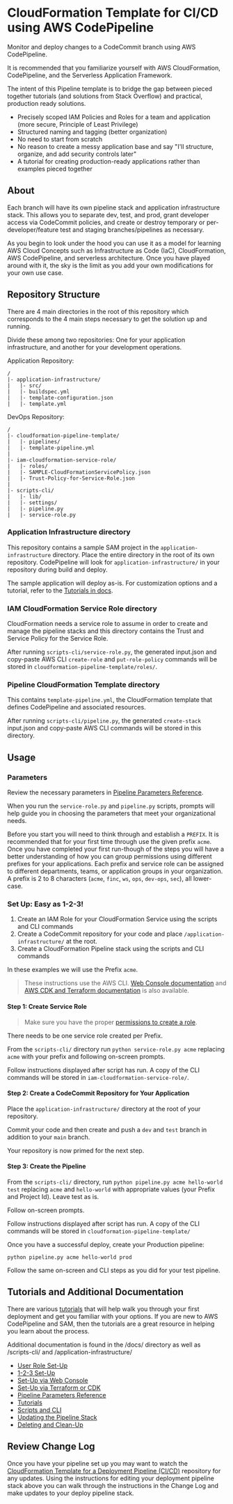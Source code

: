 # CloudFormation Template for CI/CD using AWS CodePipeline

Monitor and deploy changes to a CodeCommit branch using AWS CodePipeline.

It is recommended that you familiarize yourself with AWS CloudFormation, CodePipeline, and the Serverless Application Framework.

The intent of this Pipeline template is to bridge the gap between pieced together tutorials (and solutions from Stack Overflow) and practical, production ready solutions.

- Precisely scoped IAM Policies and Roles for a team and application (more secure, Principle of Least Privilege)
- Structured naming and tagging (better organization)
- No need to start from scratch
- No reason to create a messy application base and say "I'll structure, organize, and add security controls later"
- A tutorial for creating production-ready applications rather than examples pieced together

## About

Each branch will have its own pipeline stack and application infrastructure stack. This allows you to separate dev, test, and prod, grant developer access via CodeCommit policies, and create or destroy temporary or per-developer/feature test and staging branches/pipelines as necessary.

As you begin to look under the hood you can use it as a model for learning AWS Cloud Concepts such as Infrastructure as Code (IaC), CloudFormation, AWS CodePipeline, and serverless architecture. Once you have played around with it, the sky is the limit as you add your own modifications for your own use case.

## Repository Structure

There are 4 main directories in the root of this repository which corresponds to the 4 main steps necessary to get the solution up and running.

Divide these among two repositories: One for your application infrastructure, and another for your development operations.

Application Repository:

```text
/
|- application-infrastructure/
|   |- src/
|   |- buildspec.yml
|   |- template-configuration.json
|   |- template.yml
```

DevOps Repository:

```text
/
|- cloudformation-pipeline-template/
|   |- pipelines/
|   |- template-pipeline.yml
|
|- iam-cloudformation-service-role/
|   |- roles/
|   |- SAMPLE-CloudFormationServicePolicy.json
|   |- Trust-Policy-for-Service-Role.json
|
|- scripts-cli/
|   |- lib/
|   |- settings/
|   |- pipeline.py
|   |- service-role.py
```

### Application Infrastructure directory

This repository contains a sample SAM project in the `application-infrastructure` directory. Place the entire directory in the root of its own repository. CodePipeline will look for `application-infrastructure/` in your repository during build and deploy.

The sample application will deploy as-is. For customization options and a tutorial, refer to the [Tutorials in docs](./docs/Tutorials.md).

### IAM CloudFormation Service Role directory

CloudFormation needs a service role to assume in order to create and manage the pipeline stacks and this directory contains the Trust and Service Policy for the Service Role.

After running `scripts-cli/service-role.py`, the generated input.json and copy-paste AWS CLI `create-role` and `put-role-policy` commands will be stored in `cloudformation-pipeline-template/roles/`.

### Pipeline CloudFormation Template directory

This contains `template-pipeline.yml`, the CloudFormation template that defines CodePipeline and associated resources. 

After running `scripts-cli/pipeline.py`, the generated `create-stack` input.json and copy-paste AWS CLI commands will be stored in this directory.

## Usage

### Parameters

Review the necessary parameters in [Pipeline Parameters Reference](./docs/Pipeline-Parameters-Reference.md).

When you run the `service-role.py` and `pipeline.py` scripts, prompts will help guide you in choosing the parameters that meet your organizational needs.

Before you start you will need to think through and establish a `PREFIX`. It is recommended that for your first time through use the given prefix `acme`. Once you have completed your first run-though of the steps you will have a better understanding of how you can group permissions using different prefixes for your applications. Each prefix and service role can be assigned to different departments, teams, or application groups in your organization. A prefix is 2 to 8 characters (`acme`, `finc`, `ws`, `ops`, `dev-ops`, `sec`), all lower-case.

### Set Up: Easy as 1-2-3!

1. Create an IAM Role for your CloudFormation Service using the scripts and CLI commands
2. Create a CodeCommit repository for your code and place `/application-infrastructure/` at the root.
3. Create a CloudFormation Pipeline stack using the scripts and CLI commands

In these examples we will use the Prefix `acme`.

> These instructions use the AWS CLI. [Web Console documentation](./docs/Set-Up-via-Web-Console.md) and [AWS CDK and Terraform documentation](./docs/Set-Up-via-Terraform-or-CDK.md) is also available.

#### Step 1: Create Service Role

> Make sure you have the proper [permissions to create a role](./docs/Set-Up-User-Role.md).

There needs to be one service role created per Prefix.

From the `scripts-cli/` directory run `python service-role.py acme` replacing `acme` with your prefix and following on-screen prompts.

Follow instructions displayed after script has run. A copy of the CLI commands will be stored in `iam-cloudformation-service-role/`.

#### Step 2: Create a CodeCommit Repository for Your Application

Place the `application-infrastructure/` directory at the root of your repository.

Commit your code and then create and push a `dev` and `test` branch in addition to your `main` branch.

Your repository is now primed for the next step.

#### Step 3: Create the Pipeline

From the `scripts-cli/` directory, run `python pipeline.py acme hello-world test` replacing `acme` and `hello-world` with appropriate values (your Prefix and Project Id). Leave test as is.

Follow on-screen prompts.

Follow instructions displayed after script has run. A copy of the CLI commands will be stored in `cloudformation-pipeline-template/`

Once you have a successful deploy, create your Production pipeline:

`python pipeline.py acme hello-world prod`

Follow the same on-screen and CLI steps as you did for your test pipeline.

## Tutorials and Additional Documentation

There are various [tutorials](./docs/Tutorials.md) that will help walk you through your first deployment and get you familiar with your options. If you are new to AWS CodePipeline and SAM, then the tutorials are a great resource in helping you learn about the process.

Additional documentation is found in the /docs/ directory as well as /scripts-cli/ and /application-infrastructure/

- [User Role Set-Up](./docs/User-Role-Set-Up.md)
- [1-2-3 Set-Up](./docs/1-2-3-Set-Up.md)
- [Set-Up via Web Console](./docs/Set-Up-via-Web-Console.md)
- [Set-Up via Terraform or CDK](./docs/Set-Up-via-Terraform-or-CDK.md)
- [Pipeline Parameters Reference](./docs/Pipeline-Parameters-Reference.md)
- [Tutorials](./docs/Tutorials.md)
- [Scripts and CLI](./scripts-cli/README-CLI.md)
- [Updating the Pipeline Stack](./docs/Updating-Pipeline-Stack.md)
- [Deleting and Clean-Up](./docs/Deleting-and-Clean-Up.md)

## Review Change Log

Once you have your pipeline set up you may want to watch the [CloudFormation Template for a Deployment Pipeline (CI/CD)](https://github.com/chadkluck/serverless-deploy-pipeline-atlantis) repository for any updates. Using the instructions for editing your deployment pipeline stack above you can walk through the instructions in the Change Log and make updates to your deploy pipeline stack.
